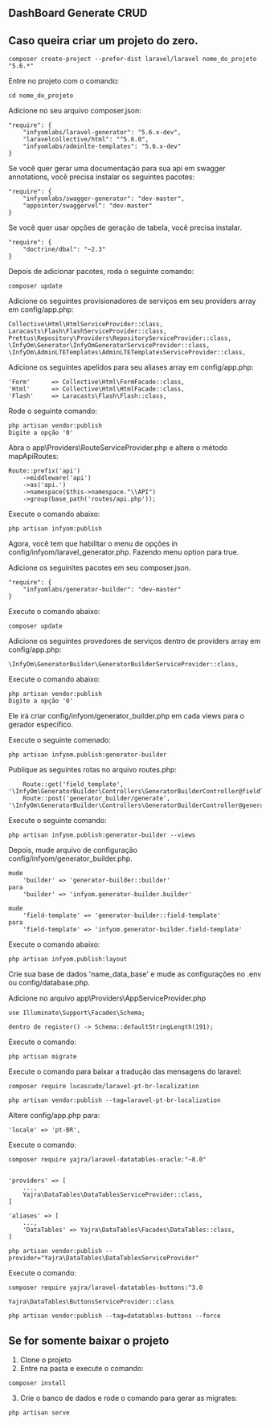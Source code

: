 ## DashBoard Generate CRUD

## Caso queira criar um projeto do zero.
	
```
composer create-project --prefer-dist laravel/laravel nome_do_projeto "5.6.*"
```

Entre no projeto com o comando:
```
cd nome_do_projeto
```

Adicione no seu arquivo composer.json:
```
"require": {
    "infyomlabs/laravel-generator": "5.6.x-dev",
    "laravelcollective/html": "^5.6.0",
    "infyomlabs/adminlte-templates": "5.6.x-dev"
}
```

Se você quer gerar uma documentação para sua api em swagger annotations, você precisa instalar os seguintes pacotes:
```
"require": {
    "infyomlabs/swagger-generator": "dev-master",
    "appointer/swaggervel": "dev-master"
}
```

Se você quer usar opções de geração de tabela, você precisa instalar.
```
"require": {
    "doctrine/dbal": "~2.3"
}
```

Depois de adicionar pacotes, roda o seguinte comando:
```
composer update
```

Adicione os seguintes provisionadores de serviços em seu providers array em config/app.php:
```
Collective\Html\HtmlServiceProvider::class,
Laracasts\Flash\FlashServiceProvider::class,
Prettus\Repository\Providers\RepositoryServiceProvider::class,
\InfyOm\Generator\InfyOmGeneratorServiceProvider::class,
\InfyOm\AdminLTETemplates\AdminLTETemplatesServiceProvider::class, 
```

Adicione os seguintes apelidos para seu aliases array em config/app.php:
```
'Form'      => Collective\Html\FormFacade::class,
'Html'      => Collective\Html\HtmlFacade::class,
'Flash'     => Laracasts\Flash\Flash::class,
```

Rode o seguinte comando:
```
php artisan vendor:publish
Digite a opção '0'
```

Abra o app\Providers\RouteServiceProvider.php e altere o método mapApiRoutes:
```
Route::prefix('api')
    ->middleware('api')
    ->as('api.')
    ->namespace($this->namespace."\\API")
    ->group(base_path('routes/api.php'));
```

Execute o comando abaixo:
```
php artisan infyom:publish
```

Agora, você tem que habilitar o menu de opções in config/infyom/laravel_generator.php. Fazendo menu option para true.

Adicione os seguinites pacotes em seu composer.json.
```
"require": {
    "infyomlabs/generator-builder": "dev-master"
} 
```

Execute o comando abaixo:
```
composer update
```

Adicione os seguintes provedores de serviços dentro de providers array em config/app.php:
```
\InfyOm\GeneratorBuilder\GeneratorBuilderServiceProvider::class, 
```

Execute o comando abaixo:
```
php artisan vendor:publish 
Digite a opção '0'
```

Ele irá criar config/infyom/generator_builder.php em cada views para o gerador especifico.

Execute o seguinte comenado:
```
php artisan infyom.publish:generator-builder 
```

Publique as seguintes rotas no arquivo routes.php:
```	Route::get('generator_builder', '\InfyOm\GeneratorBuilder\Controllers\GeneratorBuilderController@builder');
	Route::get('field_template', '\InfyOm\GeneratorBuilder\Controllers\GeneratorBuilderController@fieldTemplate');
	Route::post('generator_builder/generate', '\InfyOm\GeneratorBuilder\Controllers\GeneratorBuilderController@generate'); 
```

Execute o seguinte comando:
```
php artisan infyom.publish:generator-builder --views 
```

Depois, mude arquivo de configuração config/infyom/generator_builder.php.
```
mude 
	'builder' => 'generator-builder::builder' 
para 
	'builder' => 'infyom.generator-builder.builder'

mude 
	'field-template' => 'generator-builder::field-template' 
para 
	'field-template' => 'infyom.generator-builder.field-template'
```

Execute o comando abaixo:
```
php artisan infyom.publish:layout 
```

Crie sua base de dados 'name_data_base' e mude as configurações no .env ou config/database.php.

Adicione no arquivo app\Providers\AppServiceProvider.php
```
use Illuminate\Support\Facades\Schema;

dentro de register() -> Schema::defaultStringLength(191);
```

Execute o comando:
```
php artisan migrate
```
Execute o comando para baixar a tradução das mensagens do laravel:
```
composer require lucascudo/laravel-pt-br-localization

php artisan vendor:publish --tag=laravel-pt-br-localization
```

Altere config/app.php para:
```
'locale' => 'pt-BR',
```

Execute o comando:
```
composer require yajra/laravel-datatables-oracle:"~8.0"


'providers' => [
    ...,
    Yajra\DataTables\DataTablesServiceProvider::class,
]

'aliases' => [
    ...,
    'DataTables' => Yajra\DataTables\Facades\DataTables::class,
]

php artisan vendor:publish --provider="Yajra\DataTables\DataTablesServiceProvider"
```

Execute o comando:
```
composer require yajra/laravel-datatables-buttons:^3.0

Yajra\DataTables\ButtonsServiceProvider::class

php artisan vendor:publish --tag=datatables-buttons --force
```

## Se for somente baixar o projeto

1. Clone o projeto
2. Entre na pasta e execute o comando:
```
composer install
```
3. Crie o banco de dados e rode o comando para gerar as migrates:
```
php artisan serve
```